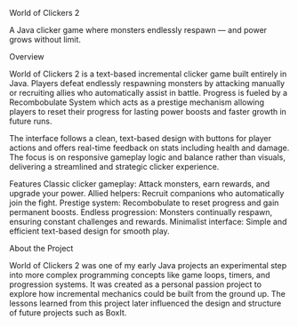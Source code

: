 World of Clickers 2

A Java clicker game where monsters endlessly respawn — and power grows without limit.

Overview

World of Clickers 2 is a text-based incremental clicker game built entirely in Java. Players defeat endlessly respawning monsters by attacking manually or recruiting allies who automatically assist in battle. Progress is fueled by a Recombobulate System which acts as a prestige mechanism allowing players to reset their progress for lasting power boosts and faster growth in future runs.

The interface follows a clean, text-based design with buttons for player actions and offers real-time feedback on stats including health and damage. The focus is on responsive gameplay logic and balance rather than visuals, delivering a streamlined and strategic clicker experience.

Features
Classic clicker gameplay: Attack monsters, earn rewards, and upgrade your power.
Allied helpers: Recruit companions who automatically join the fight.
Prestige system: Recombobulate to reset progress and gain permanent boosts.
Endless progression: Monsters continually respawn, ensuring constant challenges and rewards.
Minimalist interface: Simple and efficient text-based design for smooth play.

About the Project

World of Clickers 2 was one of my early Java projects an experimental step into more complex programming concepts like game loops, timers, and progression systems. It was created as a personal passion project to explore how incremental mechanics could be built from the ground up. The lessons learned from this project later influenced the design and structure of future projects such as BoxIt.
